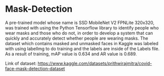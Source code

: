 # Mask-Detection
 
A pre-trained model whose name is SSD MobileNet V2 FPNLite 320x320, was trained with using the Python Tensorflow library to identify people who wear masks and those who do not, in order to develop a system that can quickly and accurately detect whether people are wearing masks.  The dataset which contains masked and unmasked faces in Kaggle was labeled with using labelImg to do training and the labels are inside of the Labels file. As a result of training, mAP value is 0.634 and AR value is 0.689.


Link of dataset: https://www.kaggle.com/datasets/prithwirajmitra/covid-face-mask-detection-dataset
